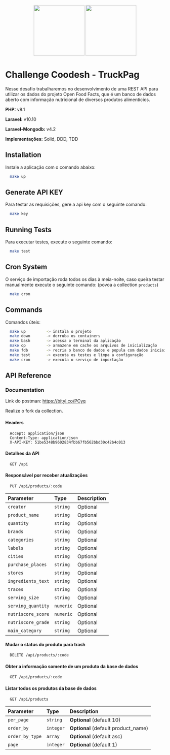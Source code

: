 <p align="center">
<a href="https://coodesh.com/" target="_blank">
<img src="https://hipsters.jobs/files/pictures/Coodesh-Logo-Vertical.png" width="160"></a>
<a href="https://www.truckpag.com.br/" target="_blank">
<img src="https://lp.truckpag.com.br/wp-content/uploads/2021/12/icone-linktree.png" width="160"></a>
</p>

# Challenge Coodesh - TruckPag

Nesse desafio trabalharemos no desenvolvimento de uma REST API para utilizar os dados do projeto Open Food Facts, que é um banco de dados aberto com informação nutricional de diversos produtos alimentícios.

**PHP:** v8.1

**Laravel:** v10.10

**Laravel-Mongodb:** v4.2

**Implementações:** Solid, DDD, TDD

## Installation

Instale a aplicação com o comando abaixo:

```bash
  make up
```

## Generate API KEY

Para testar as requisições, gere a api key com o seguinte comando:

```bash
  make key
```

## Running Tests

Para executar testes, execute o seguinte comando:

```bash
  make test
```

## Cron System

O serviço de importação roda todos os dias à meia-noite,
caso queira testar manualmente execute o seguinte comando:
(povoa a collection `products`)

```bash
  make cron
```

## Commands

Comandos úteis:

```bash
  make up         -> instala o projeto
  make down       -> derruba os containers
  make bash       -> acessa o terminal da aplicação
  make op         -> armazene em cache os arquivos de inicialização
  make fdb        -> recria o banco de dados e popula com dados iniciais
  make test       -> executa os testes e limpa a configuração
  make cron       -> executa o serviço de importação
```

## API Reference

### Documentation

Link do postman: https://bityl.co/PCyq

Realize o fork da collection.

#### Headers

```:
  Accept: application/json
  Content-Type: application/json
  X-API-KEY: 51be5348b9602834fbb67fb562bbd30c42b4c013
```

#### Detalhes da API

```http
  GET /api
```

#### Responsável por receber atualizações

```http
  PUT /api/products/:code
```

| Parameter          | Type      | Description |
| :----------------- | :-------- | :---------- |
| `creator`          | `string`  | Optional    |
| `product_name`     | `string`  | Optional    |
| `quantity`         | `string`  | Optional    |
| `brands`           | `string`  | Optional    |
| `categories`       | `string`  | Optional    |
| `labels`           | `string`  | Optional    |
| `cities`           | `string`  | Optional    |
| `purchase_places`  | `string`  | Optional    |
| `stores`           | `string`  | Optional    |
| `ingredients_text` | `string`  | Optional    |
| `traces`           | `string`  | Optional    |
| `serving_size`     | `string`  | Optional    |
| `serving_quantity` | `numeric` | Optional    |
| `nutriscore_score` | `numeric` | Optional    |
| `nutriscore_grade` | `string`  | Optional    |
| `main_category`    | `string`  | Optional    |

#### Mudar o status do produto para trash

```http
  DELETE /api/products/:code
```

#### Obter a informação somente de um produto da base de dados

```http
  GET /api/products/:code
```

#### Listar todos os produtos da base de dados

```http
  GET /api/products
```

| Parameter       | Type      | Description                         |
| :-------------- | :-------- | :---------------------------------- |
| `per_page`      | `string`  | **Optional** (default 10)           |
| `order_by`      | `integer` | **Optional** (default product_name) |
| `order_by_type` | `array`   | **Optional** (default asc)          |
| `page`          | `integer` | **Optional** (default 1)            |
